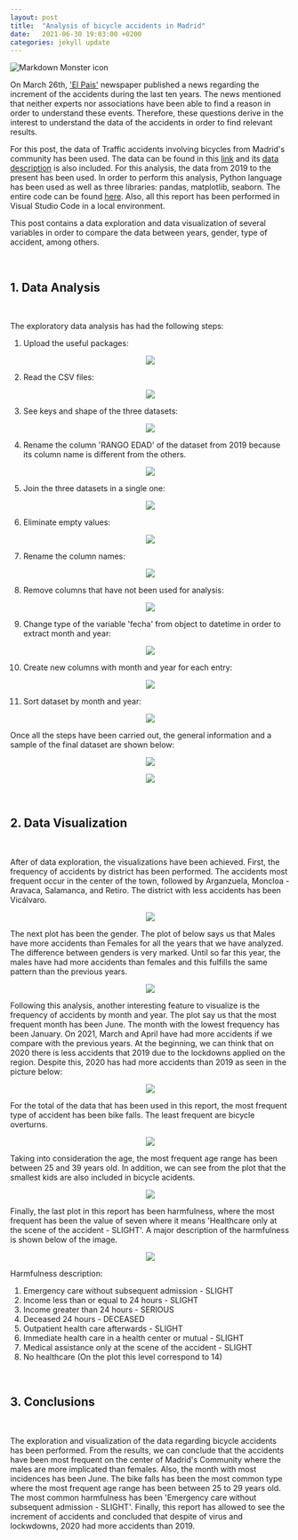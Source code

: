```yaml
---
layout: post
title:  "Analysis of bicycle accidents in Madrid"
date:   2021-06-30 19:03:00 +0200
categories: jekyll update
---
```



<img src="https://i1.wp.com/brainandspinelaw.com/wp-content/uploads/2020/03/white-bicycle-road-sign-686230-scaled.jpg?fit=2560%2C1707&ssl=1"
     alt="Markdown Monster icon"
     style="float: left; margin-right: 10px;" />

<p>&nbsp;</p>

On March 26th, ['El Pais'](https://elpais.com/espana/madrid/2021-03-26/madrid-se-cae-de-la-bici-aumentan-un-270-los-accidentes-en-10-anos.html) newspaper published a news regarding the increment of the accidents during the last ten years. The news mentioned that neither experts nor associations have been able to find a reason in order to understand these events. Therefore, these questions derive in the interest to understand the data of the accidents in order to find relevant results.

For this post, the data of Traffic accidents involving bicycles from Madrid's community has been used. The data can be found in this [link](https://datos.madrid.es/portal/site/egob/menuitem.c05c1f754a33a9fbe4b2e4b284f1a5a0/?vgnextoid=20f4a87ebb65b510VgnVCM1000001d4a900aRCRD&vgnextchannel=374512b9ace9f310VgnVCM100000171f5a0aRCRD&vgnextfmt=default) and its [data description](https://datos.madrid.es/FWProjects/egob/Catalogo/Seguridad/Ficheros/Estructura_DS_Accidentes_Bicicletas_2010_2018.pdf) is also included. For this analysis, the data from 2019 to the present has been used. In order to perform this analysis, Python language has been used as well as three libraries: pandas, matplotlib, seaborn. The entire code can be found [here](https://github.com/JoseDiego101/Blog/blob/main/Code_blog.ipynb). Also, all this report has been performed in Visual Studio Code in a local environment. 

This post contains a data exploration and data visualization of several variables in order to compare the data between years, gender, type of accident, among others.
<p>&nbsp;</p>

## 1. Data Analysis 
<p>&nbsp;</p>

The exploratory data analysis has had the following steps: 


1. Upload the useful packages:
<p align="center">
<img src = "https://lh3.googleusercontent.com/HTpJUg-nIn5AvRHWVHYewjadEQjT2LypNvLCj2GyR4g3o9Kt2JS9lHEwEJ4nKyTbPgxslhtIYooubu_3kDK7h6xQu8rYMRbzfMR_2pE4FWS-1wNcb8-KKoiENg0gsCswbwSSw25pTg=w2400"/><p></p>

2. Read the CSV files:
<p align="center">
<img src = "https://lh3.googleusercontent.com/PjgLzjZ12ls5EemoApsYN4Rt-T8f6WAgh1NqrxVqZP7i8mhJ6JGyiepDg4pnOnIZaFEmjM2c9d75zSQh7Dt__IM1rAPHccJh21M-vRuKiHvQhZ6143xyltd9fG5teZT1yqtAbNxGcQ=w2400"/><p></p>

3. See keys and shape of the three datasets:
<p align="center">
<img src = "https://lh3.googleusercontent.com/8CXiLzqPffc9oC4ZZjnC-D_IrnAYh3IXNcFIvO2HmdNleXgqHB-ayx-r4N_fatTSKlgqLtoIqiSOD20BsB1vzhXH-tXXKKnA62fzgD3Pv8gXiL08wlbfGuYQQmB6HfMYUxTLZ9zMcw=w2400"/><p></p>

4. Rename the column 'RANGO EDAD' of the dataset from 2019 because its column name is different from the others.
<p align="center">
<img src = "https://lh3.googleusercontent.com/DM3wqMWNmPHkHVquh7E8DR4otJwsWUpTtD_clZE58PXDYsFbCpl5qZIeDfMPFdu56Owx1ShnF-kLqyOs9wDyL7sPqmUrqL7FkDIF7ZSAIwGbmh8VCer4sp1tlQZBpIVBgvEQfXxPrQ=w2400"/></p></p>


5. Join the three datasets in a single one:
<p align="center">
<img src = "https://lh3.googleusercontent.com/YhWqGWM5N1GZC28-14Q_MyU2GBFKaZQQ9KYnNpE0zbHD4z--PIm7-DJlG_Za_RDjXXq5c0rePZM3QCL7DGhiG7VTGsqrqGx2tRhuyTjNabWyuBE7vwQgV-7oVNMSfY3p1r3LpP_H_g=w2400"/></p></p>


6. Eliminate empty values:
<p align="center">
<img src = "https://lh3.googleusercontent.com/sPAh0PhdddCeCdSUVL50kyP0vFbVueNah-8_-qOe5-ocI3ayE5cZarhe_1v8NEXLeERUIOQSj7jPPyRrrSlAHjaWil7v5a2nyhDsYEcPSrZT1wecMi2KAqg5FdOHDTGjavBlJEjZ8g=w2400"/></p>


7. Rename the column names:
<p align="center">
<img src = "https://lh3.googleusercontent.com/4eAa77asfzYi0ONCL1l4kxRi4e5teNqyETxLj6D5QaNqFmxks-bfzbYuo_uSbmgItpfA4cAUtFaakbr26BAZgHoKEzcnzhLRBby_MYN9DssU1uno7OINiBi1olIdpTGRMK6YutLKuw=w2400"/></p>

8. Remove columns that have not been used for analysis:
<p align="center">
<img src = "https://lh3.googleusercontent.com/8az_2hNnZN2ALcguZ6kWZ4jynJGm6eayjiIEAfvrvLK560OObDlWF2AWzkOArthcpD5P4wPX95ovkWtAnCTJvin9fiKoN0v7z8snbKnAUKYkf2MaeOWXXq1AmfAHiXd9gYb8eHucuQ=w2400"/></p>

9. Change type of the variable 'fecha' from object to datetime in order to extract month and year:
<p align="center">
<img src = "https://lh3.googleusercontent.com/I9py78AcdD5DVF2YM6tlNVQAxSW5smdo0vVHipcjglMB7ZSMRO9DScympYK5UTvMszN8iRqvXfXqH1Y8A1T4gFNOm81pkdK0fQjBEAuFGMLR2x0yp4CcFReMKcuHu2Sp1r3CVbTdtw=w2400"/></p>

10. Create new columns with month and year for each entry:
<p align="center">
<img src = "https://lh3.googleusercontent.com/3q7T7VeP3pOo1KfD2Ec2kS4YghdWUySc6CPI6X-iEUHqkg0ASwtsdo5soCivcpPwRx1ENuqPjDIV5wqN8QeYTmxTxIXPRMYxi7FqNMeIwjz8JMh2DwhSmdu-pW4sWNr1ijhviSXhgQ=w2400"/></p>

11. Sort dataset by month and year: 
<p align="center">
<img src = "https://lh3.googleusercontent.com/7U7ZZwPKDSgnYx-cSLFHy_k2R3gZFywXJH1gWmyUVDAcbjRgAmW2FTrxzNmT5nKV-tM2bjmDOiMAr-TCRuiy4bcatgagnzyFe8GshVai487iVjMkBQ57ZAYS-UnDVawiyoV_JR7hIA=w2400"/></p>

Once all the steps have been carried out, the general information and a sample of the final dataset are shown below:
<p align="center">
<img src = "https://lh3.googleusercontent.com/mlv6VWM2CUsTQiJnfC4Q71KV5vpmNIn1k7aU_sEG8-HQ9lnUJdXG3mhuhyiUHEKBwpfFFBS_S4WzXPax8bhTtTNOwKA-QdDLBDcO_sGlJ7vkJLnj2Z2taB0ZgmYBAqfs52_lBbGjiw=w2400"/></p>

<p align="center">
<img src = "https://lh3.googleusercontent.com/0g3dlZ1ukMetyoUx_5jf5l66Y4jY7aUSWo7qlMWLqrKtAXOqu1L5hRdLVihwsym41EWr6du1_78Q9WVKJkg768Yb4GWQtluOwOi4TqEmRzARyLzHKEMa59aYEwgz6RxFeKaC8l18ag=w2400"/></p>


<p>&nbsp;</p></p>

## 2. Data Visualization 

<p>&nbsp;</p>

After of data exploration, the visualizations have been achieved. First, the frequency of accidents by district has been performed. The accidents most frequent occur in the center of the town, followed by Arganzuela, Moncloa - Aravaca, Salamanca, and Retiro. The district with less accidents has been Vicálvaro.

<p align="center">
<img src = "https://lh3.googleusercontent.com/nL42Cu_a28QhT8IVbbRKrVYVahiogdUX7i3NWLGahZ-BvPoMYsPxunHi1cxjHu7FPROQjb34SK-qeEC_vTj_K26fXCxjGVH7cjvXZ0WP_otS7THecGopEpisv8-uzmIX_Sj0Vxf8YA=w2400" /></p>


The next plot has been the gender. The plot of below says us that Males have more accidents than Females for all the years that we have analyzed. The difference between genders is very marked. Until so far this year, the males have had more accidents than females and this fulfills the same pattern than the previous years.

<p align="center">
<img src = "https://lh3.googleusercontent.com/h5nks1wtyVZsIZ1pJadi0urtcoFfmnbWiERtQsg4JngGdhgIC5xggJKXrd08GE_Sem9dCSRqohxOh4llp_9NjnRG3woBsjutiMPNu0CNg2lENTOpBtDL4ZcvOylFtE1tNgkQwiBKrg=w2400"/></p>



Following this analysis, another interesting feature to visualize is the frequency of accidents by month and year. The plot say us that the most frequent month has been June. The month with the lowest frequency has been January. On 2021, March and April have had more accidents if we compare with the previous years. At the beginning, we can think that on 2020 there is less accidents that 2019 due to the lockdowns applied on the region. Despite this, 2020 has had more accidents than 2019 as seen in the picture below: 

<p align="center">
<img src = "https://lh3.googleusercontent.com/H4V2K-MQ3_eqmSWHY_fpZV_i5UNO-emXM5-gZ8K-9kO-P70z4Z1CP1Rav_iQk5jYk2eubMSiIUx7tmevxjnub1wH7QRa6b9s3Adox9nCi41pOFmGirz1KpTGS4GH7mQjces7WaS0qA=w2400"/></p>


For the total of the data that has been used in this report, the most frequent type of accident has been bike falls. The least frequent are bicycle overturns.

<p align="center">
<img src = "https://lh3.googleusercontent.com/_VnMKrFcgVkd4F55Vc3hlACEgjxwYVJYnc-p17hLihYMvKGWmZqUWDE6CN5f_R-OLeeRVS8r508aZlhkXcm5lT2lAoXHK2_u9WoWNay1yZLCUDrfV6fQ3NsgXpiCAiCLNu5b9HBNOA=w2400"/></p>


Taking into consideration the age, the most frequent age range has been between 25 and 39 years old. In addition, we can see from the plot that the smallest kids are also included in bicycle acidents.

<p align="center">
<img src = "https://lh3.googleusercontent.com/QwLpAdMD84ZhpDAanO_WBLIN3D-YiYVGuOubm9jqdFF2F5-LyvacOnJQVbL-Vz9iA3LCpXBZMge9WY0261XGdBB6T9uz7sNf12kuKug1pfMStrDL1kuXLyQvybmhdXGb6pYHyBgSnA=w2400"/></p>


Finally, the last plot in this report has been harmfulness, where the most frequent has been the value of seven where it means 'Healthcare only at the scene of the accident - SLIGHT'. A major description of the harmfulness is shown below of the image.

<p align="center">
<img src = "https://lh3.googleusercontent.com/qYic-vZiJ2YgTurwvhSNGSgxFovVbvL7owN9gYBxy0koDX5yXHbd_Zl8oZDVdLJHgKHuU_gP8WPBKLf4JAJbBjU0iW0L9YXwF52sB8TFeQiNuFBwuB_41jcpj2qYzPgZC3knBgeJLQ=w2400"/></p>


Harmfulness description:

1.  Emergency care without subsequent admission - SLIGHT 
2. Income less than or equal to 24 hours - SLIGHT
3. Income greater than 24 hours - SERIOUS
4. Deceased 24 hours - DECEASED
5. Outpatient health care afterwards - SLIGHT
6. Immediate health care in a health center or mutual - SLIGHT
7. Medical assistance only at the scene of the accident - SLIGHT
8. No healthcare (On the plot this level correspond to 14)


<p>&nbsp;</p>

## 3. Conclusions

<p>&nbsp;</p>

The exploration and visualization of the data regarding bicycle accidents has been performed. From the results, we can conclude that the accidents have been most frequent on the center of Madrid's Community where the males are more implicated than females. Also, the month with most incidences has been June.
The bike falls has been the most common type where the most frequent age range has been between 25 to 29 years old.
The most common harmfulness has been  'Emergency care without subsequent admission - SLIGHT'. Finally, this report has allowed to see the increment of accidents and concluded that despite of virus and lockwdowns, 2020 had more accidents than 2019.




